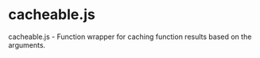 # cacheable.js
cacheable.js - Function wrapper for caching function results based on the arguments.
